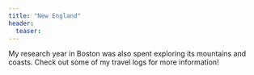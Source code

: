 ```yaml
---
title: "New England"
header:
  teaser:
---
```


My research year in Boston was also spent exploring its mountains and coasts. Check out some of my travel logs for more information!